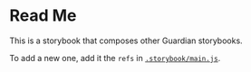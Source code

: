 # Read Me

This is a storybook that composes other Guardian storybooks.

To add a new one, add it the `refs` in [`.storybook/main.js`](.storybook/main.js).
